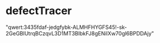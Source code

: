 # defectTracer



"qwert:3435fdaf-jedgfybk-ALMHFHYGFS45!-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"
